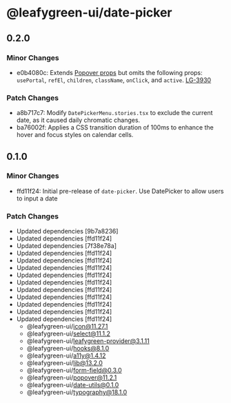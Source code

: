 # @leafygreen-ui/date-picker

## 0.2.0

### Minor Changes

- e0b4080c: Extends [Popover props](https://www.mongodb.design/component/popover/documentation/) but omits the following props: `usePortal`, `refEl`, `children`, `className`, `onClick`, and `active`. [LG-3930](https://jira.mongodb.org/browse/LG-3930)

### Patch Changes

- a8b717c7: Modify `DatePickerMenu.stories.tsx` to exclude the current date, as it caused daily chromatic changes.
- ba76002f: Applies a CSS transition duration of 100ms to enhance the hover and focus styles on calendar cells.

## 0.1.0

### Minor Changes

- ffd11f24: Initial pre-release of `date-picker`. Use DatePicker to allow users to input a date

### Patch Changes

- Updated dependencies [9b7a8236]
- Updated dependencies [ffd11f24]
- Updated dependencies [7f38e78a]
- Updated dependencies [ffd11f24]
- Updated dependencies [ffd11f24]
- Updated dependencies [ffd11f24]
- Updated dependencies [ffd11f24]
- Updated dependencies [ffd11f24]
- Updated dependencies [ffd11f24]
- Updated dependencies [ffd11f24]
- Updated dependencies [ffd11f24]
- Updated dependencies [ffd11f24]
- Updated dependencies [ffd11f24]
  - @leafygreen-ui/icon@11.27.1
  - @leafygreen-ui/select@11.1.2
  - @leafygreen-ui/leafygreen-provider@3.1.11
  - @leafygreen-ui/hooks@8.1.0
  - @leafygreen-ui/a11y@1.4.12
  - @leafygreen-ui/lib@13.2.0
  - @leafygreen-ui/form-field@0.3.0
  - @leafygreen-ui/popover@11.2.1
  - @leafygreen-ui/date-utils@0.1.0
  - @leafygreen-ui/typography@18.1.0
